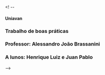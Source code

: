 <! --
#### Uniavan
### Trabalho de boas práticas
### Professor: Alessandro João Brassanini
### A lunos: Henrique Luiz e Juan Pablo 
-->
